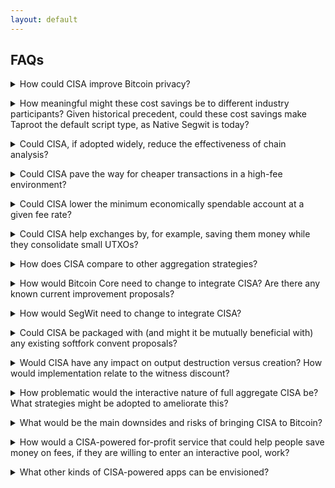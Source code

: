 ```yaml
---
layout: default
---
```


## FAQs

<details>
  <summary>How could CISA improve Bitcoin privacy?</summary><br>

  CISA by itself does not improve Bitcoin privacy.
  But the potential fee savings enabled by CISA could help make CoinJoins a much more widely adopted
  way of using Bitcoin on-chain. When using a CoinJoin-enabled wallet promises significantly
  lower fees, this should lead to wider adoptions by users. In turn, this could lead to more
  wallets adding CoinJoin integrations giving users more options matching their preferences.
  In a future where CISA is widely adopted, using CoinJoins may also be widely adopted and
  even be considered the default to interact with Bitcoin on-chain.

<br><br></details>

<!--
<details>
  <summary>Exactly how much cost-savings could CISA provide across different types of transactions?</summary><br>

  In general, there is no effect for transactions with one input because there is nothing to aggregate
  them with.

  Half aggregation:
  - Historical average transaction*: 7.6% WU (20.6% size)
  - CoinJoin (100 in/100 out):
  - Consolidation:
  - PayJoin: 3.7% WU

  Full aggregation
  - Historical average transaction*: 9.6% WU (26.1% size)
  - CoinJoin (100 in/100 out):
  - Consolidation:
  - PayJoin:

  * Historically the average transaction per https://transactionfee.info/ included 2.73 inputs and 2.8 outputs.

<br><br></details>
-->

<details>
  <summary>How meaningful might these cost savings be to different industry participants? Given historical precedent, could these cost savings make Taproot the default script type, as Native Segwit is today?</summary><br>

  The savings are very meaningful for all industry participants that have to deal with many
  on-choin transactions on a regular basis, such as merchants and exchanges. A good indication
  for this is the number of consolidation transactions that can be observed in a low-fee environment.
  The more consolidation pressure there is, the more fee savings the industry participants can get
  from using CISA with their consolidation transactions.
<br><br>
  It is very hard to project how quick adoption would progress, given that there is no full proposal
  at the moment. But the potential fee savings should motivate those participants of the network the
  most that historically often were the slowest to adopt new proposals: merchants and exchanges with volumes of
  on-chain transactions. On the side of user wallets, simply adding support for a new script type
  is not difficult, so this should not be a blocker. This means CISA could provide some additional
  momentum for adoption of a newer default script type.

<br><br></details>

<details>
  <summary>Could CISA, if adopted widely, reduce the effectiveness of chain analysis?</summary><br>

  CISA by itself does not reduce the effectiveness of chain analysis and might even be strengthening
  it. Introducing CISA with full aggregation to Bitcoin would mean that the common input heuristic
  could be assumed to be stronger for transactions that use full aggregation. Since full aggregation
  requires an interactive protocol which may not be widely at the time of a potential soft fork that
  adds CISA, the initial appearances of fully aggregated transactions are probably from a user that
  controls all inputs. This means that it is important to have the signature scheme ready as early as
  possible and give wallets time to adopt the scheme ideally even before the soft fork activates.
<br><br>
  However, the effectiveness of chain analysis can be reduced by a widened adoption of privacy
  protocols, such as CoinJoins and PayJoins. CISA has the potential to help the adoption of such 
  protocols because it makes transactions that use these techniques cheaper. This shifts the
  incentives for using these protocols from purely motivated by privacy to a combination of privacy
  and savings.

<br><br></details>

<details>
  <summary>Could CISA pave the way for cheaper transactions in a high-fee environment?</summary><br>

  Yes, all transactions with more than 1 input (assuming full-agg) would profit from fee savings
  when using CISA. The only requirement is that the spent UTXOs are already using an CISA-compatible
  output type. More inputs result in higher savings which leads to additional motivation to use
  collaborative protocols, such as CoinJoins, when spending funds. Once CISA has seen significant
  adoption this should lead to a lower overall fee level since the space savings that CISA bring
  also mean more transactions can end up in a block.

<br><br></details>

<details>
  <summary>Could CISA lower the minimum economically spendable account at a given fee rate?</summary><br>

  Yes, UTXOs that are spendable with CISA can be consolidated at lower costs than output types
  that can not use CISA.

<br><br></details>

<details>
  <summary>Could CISA help exchanges by, for example, saving them money while they consolidate small UTXOs?</summary><br>

  Yes, consolidation transactions are among the transaction types that would see the highest
  impact from signature aggregation because they consist of a lot of inputs, which means they
  also have a lot of signatures that would cause extra fees when compared to a CISA transaction.

<br><br></details>

<details>
  <summary>How does CISA compare to other aggregation strategies?</summary><br>

  CISA, i.e. signature aggregation, is related to but still very different from key aggregation
  that is more and more widely implemented post the Taproot deployment. Please refer to the
  <a href="https://cisaresearch.org/#signature-aggregation--key-aggregation-eg-musig-frost">specific section on this topic.</a>
  for more details.

<br><br></details>

<!--
<details>
  <summary>Are there any ways in which CISA could help upgrade or complement the Lightning Network, eCash, or existing CoinJoin mechanisms?</summary><br>

  - CoinJoin primary
  - Lightning no, musig use case
  - eCash no

<br><br></details>

<details>
  <summary>How might CISA protect the social and legal choice of Bitcoin users and businesses to CoinJoin, and the likelihood of more CoinJoin behavior, if users could state (if asked) that their decision was based on saving money, not simply seeking more privacy?</summary><br>

  TBD

<br><br></details>
-->

<details>
  <summary>How would Bitcoin Core need to change to integrate CISA? Are there any known current improvement proposals?</summary><br>

  There is currently no fully formulated proposal for CISA. The goal of this website is to show
  the different aspects that such a proposal could include and will have details on the proposal
  as soon as it is available.

<br><br></details>

<details>
  <summary>How would SegWit need to change to integrate CISA?</summary><br>

  The most likely way to deploy CISA would be with a softfork via a new SegWit version.

<br><br></details>

<details>
  <summary>Could CISA be packaged with (and might it be mutually beneficial with) any existing softfork convent proposals?</summary><br>

  Yes, CISA could be packaged with any of the softfork proposals being discussed currently. The
  deployment and signalling mechanism could work for all proposals as a whole or for each 
  proposal individually.

<br><br></details>

<details>
  <summary>Would CISA have any impact on output destruction versus creation? How would implementation relate to the witness discount?</summary><br>

  In Bitcoin transactions signatures are associated with inputs which destruct an output. Since
  signatures could be aggregated using CISA, the destruction of outputs would get cheaper while
  the creation would stay at the same price.
<br><br>
  The witness discount causes witness data, i.e. signatures, to cost less fees than the rest of
  the transaction. The discount thus softens the fee savings effect of CISA. This is also the
  reason that the space savings of CISA are different from the fee savings.

<br><br></details>

<details>
  <summary>How problematic would the interactive nature of full aggregate CISA be? What strategies might be adopted to ameliorate this?</summary><br>

  The interactive nature for full signature aggregation is similar to the one in key aggregation
  that is more and more widely implemented on top of Taproot. The solution to this is a secure
  signature scheme comparable to the role that MuSig plays for key aggregation. At the time of
  writing this, such a scheme still needs to be developed. After it has been developed it will
  need to be analyzed by cryptography researchers that, ideally, will be able to develop a security
  proof for it.
<br><br>
  Under the assumption that such a scheme can and will be developed, the interactive nature is
  not problematic taking aside the work that needs to go into developing the described scheme and
  the effort that will have to go into wallets and other apps that want to utilize full-agg CISA
  in an interactive protocol context.

<br><br></details>

<details>
  <summary>What would be the main downsides and risks of bringing CISA to Bitcoin?</summary><br>

  Any protocol upgrade comes with the risk of introducing bugs. While there are still many significant
  hurdles to clear for CISA to be considered a concrete proposal, it seems very likely that CISA will
  be proposal that is more limited in scope than most advanced script proposals and smaller in scope
  compared to SegWit and Taproot. Still, it is a changes that will require many hours of review from
  many people, including both cryptographers and software engineers.
<br><br>
  From a privacy perspective, there are two potential risks to name: The first is that users may be
  more eager to consolidate their funds since such transactions would be cheaper than they are today.
  However, consolidations need to be treated with caution as they can reveal common ownership. The
  second risk is related to this: In transactions generally the common input heuristic would probably
  considered to be stronger than today for any transaction with a fully aggregated signature.

<br><br></details>

<details>
  <summary>How would a CISA-powered for-profit service that could help people save money on fees, if they are willing to enter an interactive pool, work?</summary><br>

  Such a service would probably work similar to the for-profit CoinJoin services that already exist
  today. If privacy is not a feature that matters to users, a significant amount of features could
  be dropped by such a service, probably leading to further (but minor) additional fee savings and
  higher ease of use for its users.

<br><br></details>

<details>
  <summary>What other kinds of CISA-powered apps can be envisioned?</summary><br>

  A non-exhaustive list of ideas:

  <ul>
  <li>Any wallet can implement CISA to save on fees whenever it is consolidating outputs in one of its transactions</li>
  <li>Service providers like merchants and exchanges that frequently receive and consolidate UTXOs can use CISA to save a lot of fees when using CISA in their consolidation transactions</li>
  <li>PayJoin transactions can profit from fee savings in a similar matter as CoinJoins, even though their savings are smaller since their transactions tend to be a lot smaller with fewer inputs</li>
  <li>A batching server that batches PSBT signed with SINGLE|ANYONECANPAY sig hash could utilize half-aggregation to save fees for its users</li>
  </ul>

<br><br></details>
